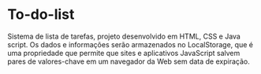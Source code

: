 # To-do-list
Sistema de lista de tarefas, projeto desenvolvido em HTML, CSS e  Java script. 
Os dados e informações serão armazenados no LocalStorage, que  é uma propriedade 
que permite que sites e aplicativos JavaScript salvem pares de valores-chave 
em um navegador da Web sem data de expiração.
